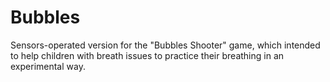 # Bubbles
Sensors-operated version for the "Bubbles Shooter" game, which intended to help children with breath issues to practice their breathing in an experimental way. 
